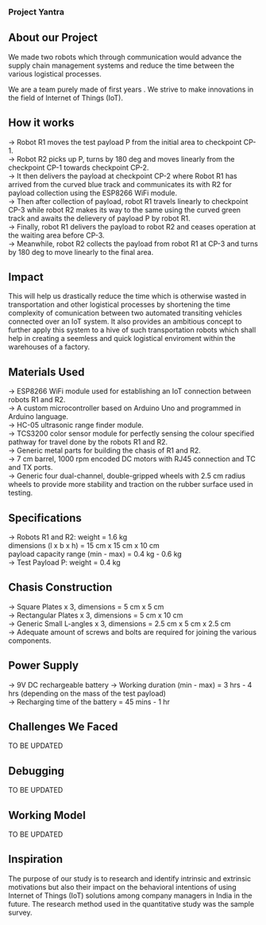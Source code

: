 ### Project Yantra

## About our Project

We made two robots which through communication would advance the supply chain management systems and reduce the time between the various logistical processes.

We are a team purely made of first years . We strive to make innovations in the field of Internet of Things (IoT).

## How it works

-> Robot R1 moves the test payload P from the initial area to checkpoint CP-1. <br />
-> Robot R2 picks up P, turns by 180 deg and moves linearly from the checkpoint CP-1 towards checkpoint CP-2. <br />
-> It then delivers the payload at checkpoint CP-2 where Robot R1 has arrived from the curved blue track and communicates its with R2 for payload collection using the    ESP8266 WiFi module. <br />
-> Then after collection of payload, robot R1 travels linearly to checkpoint CP-3 while robot R2 makes its way to the same using the curved green track and awaits the    delievery of payload P by robot R1. <br />
-> Finally, robot R1 delivers the payload to robot R2 and ceases operation at the waiting area before CP-3. <br />
-> Meanwhile, robot R2 collects the payload from robot R1 at CP-3 and turns by 180 deg to move linearly to the final area. <br />

## Impact

This will help us drastically reduce the time which is otherwise wasted in transportation and other logistical processes by shortening the time complexity of comunication between two automated transiting vehicles connected over an IoT system. It also provides an ambitious concept to further apply this system to a hive of such transportation robots which shall help in creating a seemless and quick logistical enviroment within the warehouses of a factory. 

## Materials Used

-> ESP8266 WiFi module used for establishing an IoT connection between robots R1 and R2. <br />
-> A custom microcontroller based on Arduino Uno and programmed in Arduino language. <br />
-> HC-05 ultrasonic range finder module. <br />
-> TCS3200 color sensor module for perfectly sensing the colour specified pathway for travel done by the robots R1 and R2. <br />
-> Generic metal parts for building the chasis of R1 and R2. <br />
-> 7 cm barrel, 1000 rpm encoded DC motors with RJ45 connection and TC and TX ports. <br />
-> Generic four dual-channel, double-gripped wheels with 2.5 cm radius wheels to provide more stability and traction on the rubber surface used in testing. <br />

## Specifications

-> Robots R1 and R2: weight = 1.6 kg <br />
                     dimensions (l x b x h) = 15 cm x 15 cm x 10 cm <br />
                     payload capacity range (min - max) = 0.4 kg - 0.6 kg <br />
-> Test Payload P: weight = 0.4 kg <br />

## Chasis Construction

-> Square Plates x 3, dimensions = 5 cm x 5 cm <br />
-> Rectangular Plates x 3, dimensions = 5 cm x 10 cm <br />
-> Generic Small L-angles x 3, dimensions = 2.5 cm x 5 cm x 2.5 cm <br />
-> Adequate amount of screws and bolts are required for joining the various components. <br />
                  
## Power Supply

-> 9V DC rechargeable battery
-> Working duration (min - max) = 3 hrs - 4 hrs (depending on the mass of the test payload) <br />
-> Recharging time of the battery = 45 mins - 1 hr

## Challenges We Faced

TO BE UPDATED

## Debugging

TO BE UPDATED

## Working Model 

TO BE UPDATED

## Inspiration 

The purpose of our study is to research and identify intrinsic and extrinsic motivations but also their impact on the behavioral intentions of using Internet of Things (IoT) solutions among company managers in India in the future. The research method used in the quantitative study was the sample survey.

 
